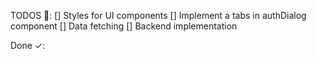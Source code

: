 TODOS 󱃔:
[] Styles for UI components
[] Implement a tabs in authDialog component
[] Data fetching
[] Backend implementation

Done ✓:
